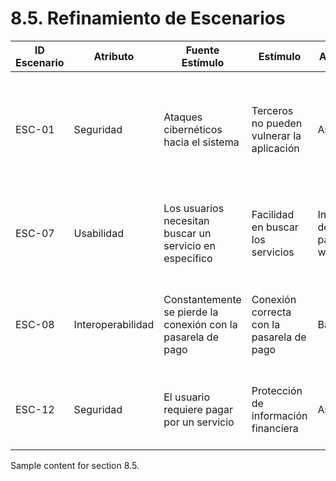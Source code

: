 # 8.5. Refinamiento de Escenarios

| ID Escenario | Atributo  | Fuente Estímulo | Estímulo | Artefacto | Entorno | Respuesta | Medida de Respuesta |
|---------------|---------|--------------------------------|------------------------------------|---------------------------------------------|-------------------------------------|-------------------------------------------------------------------------------------------|------------------------------------------------------------------------------------------------|
| ESC-01 | Seguridad | Ataques cibernéticos hacia el sistema | Terceros no pueden vulnerar la aplicación | Aplicación| Proceso de protección ante la integridad de la aplicación | El sistema debe proteger los datos personales de los clientes ante ataques cibernéticos como la inyección SQL | Se filtraron 0% de los datos ante ataques cibernéticos |
| ESC-07 | Usabilidad | Los usuarios necesitan buscar un servicio en específico | Facilidad en buscar los servicios | Interfaz de la página web | Búsqueda y recomendación de servicios | La interfaz debe ser amigable e intuitivo para facilitar el uso de la aplicación | Menos de 5 usuarios reportan quejas sobre la interfaz de búsqueda. |
| ESC-08 | Interoperabilidad | Constantemente se pierde la conexión con la pasarela de pago | Conexión correcta con la pasarela de pago | Backend | Proceso de pago por el servicio | En todo momento, el sistema de pago permanece correctamente conectado. | La conexión con la pasarela de pago se cumplió el 100% de las veces |
| ESC-12| Seguridad | El usuario requiere pagar por un servicio | Protección de información financiera | Aplicación | Almacenamiento seguro de datos sensibles | Protege los datos financieros contra accesos no autorizados. | El 100% de los datos sensibles fueron encriptados |

Sample content for section 8.5.
